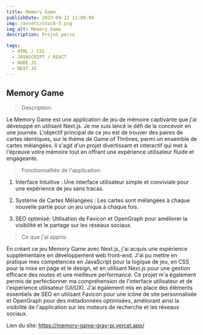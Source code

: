 ```yaml
---
title: Memory Game
publishDate: 2023-09-21 11:00:00
img: /assets/stock-5.png
img_alt: Memory_Game
description: Projet perso

tags:
  - HTML / CSS
  - JAVASCRIPT / REACT
  - NODE.JS
  - NEXT.JS
---
```


## Memory Game

> Description:

Le Memory Game est une application de jeu de mémoire captivante que j'ai développé en utilisant Next.js. Je me suis lancé le défi de la concevoir en une journée. L'objectif principal de ce jeu est de trouver des paires de cartes identiques, sur le thème de Game of Thrônes, parmi un ensemble de cartes mélangées. Il s'agit d'un projet divertissant et interactif qui met à l'épreuve votre mémoire tout en offrant une expérience utilisateur fluide et engageante.

> Fonctionnalités de l'application:

1. Interface Intuitive : Une interface utilisateur simple et conviviale pour une expérience de jeu sans tracas.

2. Système de Cartes Mélangées : Les cartes sont mélangées à chaque nouvelle partie pour un jeu unique à chaque fois.

3. SEO optimisé: Utilisation de Favicon et OpenGraph pour améliorer la visibilité et le partage sur les réseaux sociaux.

> Ce que j'ai appris:

En créant ce jeu Memory Game avec Next.js, j'ai acquis une expérience supplémentaire en développement web front-end. J'ai pu mettre en pratique mes compétences en JavaScript pour la logique de jeu, en CSS pour la mise en page et le design, et en utilisant Next.js pour une gestion efficace des routes et une meilleure performance. Ce projet m'a également permis de perfectionner ma compréhension de l'interface utilisateur et de l'expérience utilisateur (UI/UX).
J'ai également mis en place des éléments essentiels de SEO en utilisant Favicon pour une icône de site personnalisée et OpenGraph pour des métadonnées optimisées, améliorant ainsi la visibilité de l'application sur les moteurs de recherche et les réseaux sociaux.

Lien du site: https://memory-game-gray-pi.vercel.app/
